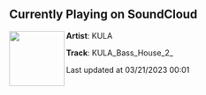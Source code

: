 ## Currently Playing on SoundCloud

[<img align="left" width="100" src="https://i1.sndcdn.com/artworks-BNnXnLTuziBmWyVv-XOTHow-t500x500.jpg">](https://soundcloud.com/kula_1/kula_bass_house_2)

**Artist**: KULA 

**Track**: KULA_Bass_House_2_

Last updated at 03/21/2023 00:01
